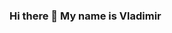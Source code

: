 ### Hi there 👋 My name is Vladimir

<!--
**FuchsbauFox/FuchsbauFox** is a ✨ _special_ ✨ repository because its `README.md` (this file) appears on your GitHub profile.

Here are some ideas to get you started:

- 🔭 I’m currently working on ...
- 🌱 I’m currently learning C++, C#
- 👯 I’m looking to collaborate on ...
- 🤔 I’m looking for help with ...
- 💬 Ask me about everything https://t.me/FuchsbauFox
- 📫 How to reach me: ...
- 😄 Pronouns: ...
- ⚡ Fun fact: ...
-->
